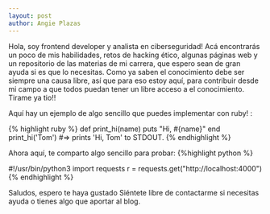 ```yaml
---
layout: post
author: Angie Plazas 
---
```

Hola, soy frontend developer y analista en ciberseguridad!
Acá encontrarás un poco de mis habilidades, retos de hacking ético, algunas páginas web y un repositorio de las materias de mi carrera, que espero sean de gran ayuda si es que lo necesitas. Como ya saben el conocimiento debe ser siempre una causa libre, así que para eso estoy aquí, para contribuir desde mi campo a que todos puedan tener un libre acceso a el conocimiento. 
Tirame ya tio!! 

Aquí hay un ejemplo de algo sencillo que puedes implementar con ruby! :

{% highlight ruby %}
def print_hi(name)
  puts "Hi, #{name}"
end
print_hi('Tom')
#=> prints 'Hi, Tom' to STDOUT.
{% endhighlight %}


Ahora aquí, te comparto algo sencillo para probar: 
{%highlight python %}

#!/usr/bin/python3
import requests 
r = requests.get("http://localhost:4000")
{% endhighlight %}
 
Saludos, espero te haya gustado Siéntete libre de contactarme si necesitas ayuda o tienes algo que aportar al blog. 


[noomesk_github]:   https://github.com/noomesk/

